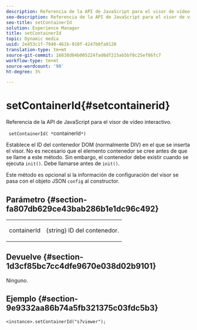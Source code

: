 ```yaml
---
description: Referencia de la API de JavaScript para el visor de vídeo interactivo.
seo-description: Referencia de la API de JavaScript para el visor de vídeo interactivo.
seo-title: setContainerId
solution: Experience Manager
title: setContainerId
topic: Dynamic media
uuid: 2e453c1f-7940-461b-910f-4247b0fa9120
translation-type: tm+mt
source-git-commit: 16838d04b005224fad6df215ab5bf8c25ef86fc7
workflow-type: tm+mt
source-wordcount: '98'
ht-degree: 3%

---
```



# setContainerId{#setcontainerid}

Referencia de la API de JavaScript para el visor de vídeo interactivo.

` setContainerId( *`containerId`*)`

Establece el ID del contenedor DOM (normalmente DIV) en el que se inserta el visor. No es necesario que el elemento contenedor se cree antes de que se llame a este método. Sin embargo, el contenedor debe existir cuando se ejecuta `init()`. Debe llamarse antes de `init()`.

Este método es opcional si la información de configuración del visor se pasa con el objeto JSON `config` al constructor.

## Parámetro {#section-fa807db629ce43bab286b1e1dc96c492}

<table id="table_896DFF34A68A403DB93A6D597461A573"> 
 <tbody> 
  <tr> 
   <td colname="col1"> <p> <span class="codeph"> <span class="varname"> containerId  </span> </span> </p> </td> 
   <td colname="col2"> <p> <span class="codeph"> {string}  </span> ID del contenedor. </p> </td> 
  </tr> 
 </tbody> 
</table>

## Devuelve {#section-1d3cf85bc7cc4dfe9670e038d02b9101}

Ninguno.

## Ejemplo {#section-9e9332aa86b74a5fb321375c03fdc5b3}

```
<instance>.setContainerId("s7viewer");
```

